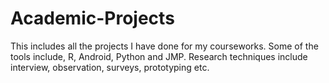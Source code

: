 # Academic-Projects
This includes all the projects I have done for my courseworks. Some of the tools include, R, Android, Python and JMP. Research techniques include interview, observation, surveys, prototyping etc.

